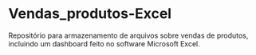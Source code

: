 # Vendas_produtos-Excel
Repositório para armazenamento de arquivos sobre vendas de produtos, incluindo um dashboard feito no software Microsoft Excel.
